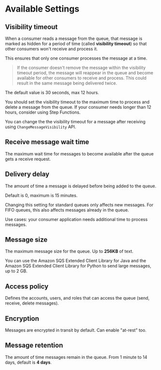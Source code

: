 # Available Settings

## Visibility timeout

When a consumer reads a message from the queue, that message is marked as hidden for a period of time (called **visibility timeout**) so that other consumers won't receive and process it.

This ensures that only one consumer processes the message at a time.

> If the consumer doesn't remove the message within the visibility timeout period, the message will reappear in the queue and become available for other consumers to receive and process. This could result in the same message being delivered twice.

The default value is 30 seconds, max 12 hours.

You should set the visibility timeout to the maximum time to process and delete a message from the queue. If your consumer needs longer than 12 hours, consider using Step Functions.

You can change the the visibility timeout for a message after receiving using `ChangeMessageVisibility` API.


## Receive message wait time

The maximum wait time for messages to become available after the queue gets a receive request.


## Delivery delay

The amount of time a message is delayed before being added to the queue.

Default is 0, maximum is 15 minutes.

Changing this setting for standard queues only affects new messages. For FIFO queues, this also affects messages already in the queue.

Use cases: your consumer application needs additional time to process messages.


## Message size
 
The maximum message size for the queue. Up to **256KB** of text.

You can use the Amazon SQS Extended Client Library for Java and the Amazon SQS Extended Client Library for Python to send large messages, up to 2 GB.


## Access policy

Defines the accounts, users, and roles that can access the queue (send, receive, delete messages).


## Encryption

Messages are encrypted in transit by default. Can enable "at-rest" too.


## Message retention

The amount of time messages remain in the queue. From 1 minute to 14 days, default is **4 days**.
